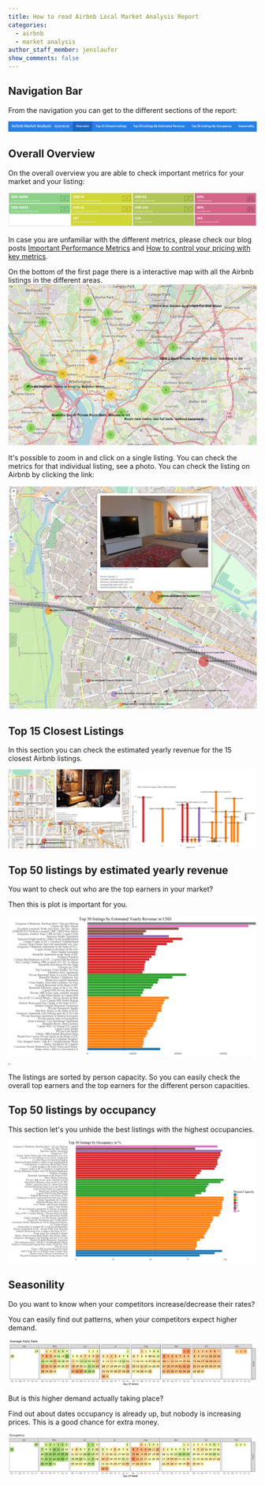 ```yaml
---
title: How to read Airbnb Local Market Analysis Report
categories:
  - airbnb
  - market analysis
author_staff_member: jenslaufer
show_comments: false
---
```



## Navigation Bar

From the navigation you can get to the different sections of the report:

![Navigation Bar](/images/navigation.PNG)



## Overall Overview

On the overall overview you are able to check important metrics for your market and your listing:

![Overview Metrics](/images/metrics.PNG)

In case you are unfamiliar with the different metrics, please check our blog posts [Important Performance Metrics](/airbnb/market%20analysis/competition/metrics/2018/05/28/important-perfomance-metrics) and [How to control your pricing with key metrics](http://localhost:4000/2018/06/04/how-to-improve-your-pricing/).


On the bottom of the first page there is a interactive map with all the Airbnb listings in the different areas.
![Interactive Overview Map](/images/map.PNG)

It's possible to zoom in and click on a single listing. You can check the metrics for that individual listing, see a photo. You can check the listing on Airbnb by clicking the link:

![Individual Listing](/images/map_details.PNG)


## Top 15 Closest Listings

In this section you can check the estimated yearly revenue for the 15 closest Airbnb listings.

![Top 15 closest listings](/images/closest.PNG)


## Top 50 listings by estimated yearly revenue

You want to check out who are the top earners in your market?

Then this is plot is important for you.

![Top 50 listings by estimated yearly revnue](/images/top50_revenue.PNG).

The listings are sorted by person capacity. So you can easily check the overall top earners and the top earners for the different person capacities.
 
## Top 50 listings by occupancy

This section let's you unhide the best listings with the highest occupancies.

![Top 50 listings by occupancy](/images/top50t.PNG)

## Seasonility

Do you want to know when your competitors increase/decrease their rates?

You can easily find out patterns, when your competitors expect higher demand.


![Average Dialy Rate](/images/adr.png)

But is this higher demand actually taking place?

Find out about dates occupancy is already up, but nobody is increasing prices. This is a good chance for extra money.

![Occupancy](/images/occupancy.PNG)
